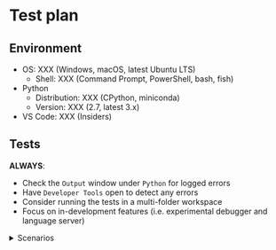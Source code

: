 # Test plan

## Environment

- OS: XXX (Windows, macOS, latest Ubuntu LTS)
  - Shell: XXX (Command Prompt, PowerShell, bash, fish)
- Python
  - Distribution: XXX (CPython, miniconda)
  - Version: XXX (2.7, latest 3.x)
- VS Code: XXX (Insiders)

## Tests

**ALWAYS**:
- Check the `Output` window under `Python` for logged errors
- Have `Developer Tools` open to detect any errors
- Consider running the tests in a multi-folder workspace
- Focus on in-development features (i.e. experimental debugger and language server)

<details>
  <summary>Scenarios</summary>

### [Environment](https://code.visualstudio.com/docs/python/environments)
#### Interpreters

- [ ] Interpreter is [shown in the status bar](https://code.visualstudio.com/docs/python/environments#_choosing-an-environment)
- [ ] An interpreter can be manually specified using the [`Select Interpreter` command](https://code.visualstudio.com/docs/python/environments#_choosing-an-environment)
- [ ] Detected system-installed interpreters
- [ ] Detected an Anaconda installation
- [ ] (Linux/macOS) Detected all interpreters installed w/ [pyenv](https://github.com/pyenv/pyenv) detected
- [ ] [`"python.pythonPath"`](https://code.visualstudio.com/docs/python/environments#_manually-specifying-an-interpreter) triggers an update in the status bar
- [ ] `Run Python File in Terminal`
- [ ] `Run Selection/Line in Python Terminal`
  - [ ] Right-click
  - [ ] Command
  - [ ] `Shift+Enter`
  
#### Terminal
Sample file:
```python
import requests
request = requests.get("https://drive.google.com/uc?export=download&id=1_9On2-nsBQIw3JiY43sWbrF8EjrqrR4U")
with open("survey2017.zip", "wb") as file:
    file.write(request.content)
import zipfile
with zipfile.ZipFile('survey2017.zip') as zip:
    zip.extractall('survey2017')
import shutil, os
shutil.move('survey2017/survey_results_public.csv','survey2017.csv')
shutil.rmtree('survey2017')
os.remove('survey2017.zip')
```
- [ ] *Shift+Enter* to send selected code in sample file to terminal works

#### Virtual environments

**ALWAYS**:
- Use the latest version of Anaconda
- Realize that `conda` is slow
- Create an environment with a space in their path somewhere as well as upper and lowercase characters
- Make sure that you do not have `python.pythonPath` specified in your `settings.json` when testing automatic detection
- Do note that the `Select Interpreter` drop-down window scrolls

- [ ] Detected a single virtual environment at the top-level of the workspace folder on Mac when when `python` command points to default Mac Python installation or `python` command fails in the terminal.
  - [ ] Appropriate suffix label specified in status bar (e.g. `(venv)`)
- [ ] Detected a single virtual environment at the top-level of the workspace folder on Windows when `python` fails in the terminal.
  - [ ] Appropriate suffix label specified in status bar (e.g. `(venv)`)
- [ ] Detected a single virtual environment at the top-level of the workspace folder
  - [ ] Appropriate suffix label specified in status bar (e.g. `(venv)`)
  - [ ] [`Create Terminal`](https://code.visualstudio.com/docs/python/environments#_activating-an-environment-in-the-terminal) works
    - [ ] Steals focus
    - [ ] `"python.terminal.activateEnvironment": false` deactivates automatically running the activation script in the terminal
  - [ ] After the language server downloads it is able to complete its analysis of the environment w/o requiring a restart
- [ ] Detect multiple virtual environments contained in the directory specified in `"python.venvPath"`
- [ ] Detected all [conda environments created with an interpreter](https://code.visualstudio.com/docs/python/environments#_conda-environments)
  - [ ] Appropriate suffix label specified in status bar (e.g. `(condaenv)`)
  - [ ] Prompted to install Pylint
    - [ ] Asked whether to install using conda or pip
    - [ ] Installs into environment
  - [ ] [`Create Terminal`](https://code.visualstudio.com/docs/python/environments#_activating-an-environment-in-the-terminal) works
    - [ ] `"python.terminal.activateEnvironment": false` deactivates automatically running the activation script in the terminal
  - [ ] After the language server downloads it is able to complete its analysis of the environment w/o requiring a restart
- [ ] (Linux/macOS until [`-m` is supported](https://github.com/Microsoft/vscode-python/issues/978)) Detected the virtual environment created by [pipenv](https://docs.pipenv.org/)
  - [ ] Appropriate suffix label specified in status bar (e.g. `(pipenv)`)
  - [ ] Prompt to install Pylint uses `pipenv install --dev`
  - [ ] [`Create Terminal`](https://code.visualstudio.com/docs/python/environments#_activating-an-environment-in-the-terminal) works
    - [ ] `"python.terminal.activateEnvironment": false` deactivates automatically running the activation script in the terminal
  - [ ] After the language server downloads it is able to complete its analysis of the environment w/o requiring a restart
- [ ] (Linux/macOS) Virtual environments created under `{workspaceFolder}/.direnv/python-{python_version}` are detected (for [direnv](https://direnv.net/) and its [`layout python3`](https://github.com/direnv/direnv/blob/master/stdlib.sh) support)
  - [ ] Appropriate suffix label specified in status bar (e.g. `(venv)`)

#### [Environment files](https://code.visualstudio.com/docs/python/environments#_environment-variable-definitions-file)
Sample files:
```python
# example.py
import os
print('Hello,', os.environ.get('WHO'), '!')
```
```
# .env
WHO=world
PYTHONPATH=some/path/somewhere
SPAM='hello ${WHO}'
````

**ALWAYS**:
- Make sure to use `Reload Window` between tests to reset your environment
- Note that environment files only apply under the debugger and Jedi

- [ ] Environment variables in a `.env` file are exposed when running under the debugger
- [ ] `"python.envFile"` allows for specifying an environment file manually (e.g. Jedi picks up `PYTHONPATH` changes)
- [ ] `envFile` in a `launch.json` configuration works
- [ ] simple variable substitution works

#### [Debugging](https://code.visualstudio.com/docs/python/environments#_python-interpreter-for-debugging)

- [ ] `pythonPath` setting in your `launch.json` overrides your `python.pythonPath` default setting

### [Linting](https://code.visualstudio.com/docs/python/linting)

**ALWAYS**:
- Check under the `Problems` tab to see e.g. if a linter is raising errors

#### Language server

- [ ] Installing [`requests`](https://pypi.org/project/requests/) in virtual environment is detected
    - [ ] Import of `requests` without package installed is flagged as unresolved
    - [ ] Create a virtual environment
    - [ ] Install `requests` into the virtual environment

#### Pylint/default linting
[Prompting to install Pylint is covered under `Environments` above]

For testing the disablement of the default linting rules for Pylint:
```ini
# pylintrc
[MESSAGES CONTROL]
enable=bad-names
```
```python3
# example.py
foo = 42  # Marked as a blacklisted name.
```
- [ ] Installation via the prompt installs Pylint as appropriate
  - [ ] Uses `--user` for system-install of Python
  - [ ] Installs into a virtual environment environment directly
- [ ] Pylint works
- [ ] `"python.linting.pylintUseMinimalCheckers": false` turns off the default rules w/ no `pylintrc` file present
- [ ] The existence of a `pylintrc` file turns off the default rules

#### Other linters

**Note**:
- You can use the `Run Linting` command to run a newly installed linter
- When the extension installs a new linter, it turns off all other linters

- [ ] flake8 works
  - [ ] `Select linter` lists the linter and installs it if necessary
- [ ] mypy works
  - [ ] `Select linter` lists the linter and installs it if necessary
- [ ] pep8 works
  - [ ] `Select linter` lists the linter and installs it if necessary
- [ ] prospector works
  - [ ] `Select linter` lists the linter and installs it if necessary
- [ ] pydocstyle works
  - [ ] `Select linter` lists the linter and installs it if necessary
- [ ] pylama works
  - [ ] `Select linter` lists the linter and installs it if necessary
- [ ] 3 or more linters work simultaneously (make sure you have turned on the linters in your `settings.json`)
  - [ ] `Run Linting` runs all activated linters
  - [ ] `"python.linting.enabled": false` disables all linters
  - [ ] The `Enable Linting` command changes `"python.linting.enabled"`
- [ ] `"python.linting.lintOnSave` works

### [Editing](https://code.visualstudio.com/docs/python/editing)

#### [IntelliSense](https://code.visualstudio.com/docs/python/editing#_autocomplete-and-intellisense)

Please also test for general accuracy on the most "interesting" code you can find.

- [ ] `"python.autoComplete.extraPaths"` works
- [ ] `"python.autocomplete.addBrackets": true` causes auto-completion of functions to append `()`
- [ ]  Auto-completions works

#### [Formatting](https://code.visualstudio.com/docs/python/editing#_formatting)
Sample file:
```python
# There should be _some_ change after running `Format Document`.
import os,sys;
def foo():pass
```

- [ ] Prompted to install a formatter if none installed and `Format Document` is run
  - [ ] Installing `autopep8` works
  - [ ] Installing `black` works
  - [ ] Installing `yapf` works
- [ ] Formatters work with default settings (i.e. `"python.formatting.provider"` is specified but not matching `*Path`or `*Args` settings)
  - [ ] autopep8
  - [ ] black
  - [ ] yapf
- [ ] Formatters work when appropriate `*Path` and `*Args` settings are specified (use absolute paths; use `~` if possible)
  - [ ] autopep8
  - [ ] black
  - [ ] yapf
- [ ] `"editor.formatOnType": true` works and has expected results

#### [Refactoring](https://code.visualstudio.com/docs/python/editing#_refactoring)

- [ ] [`Extract Variable`](https://code.visualstudio.com/docs/python/editing#_extract-variable) works
  - [ ] You are prompted to install `rope` if it is not already available
- [ ] [`Extract method`](https://code.visualstudio.com/docs/python/editing#_extract-method) works
  - [ ] You are prompted to install `rope` if it is not already available
- [ ] [`Sort Imports`](https://code.visualstudio.com/docs/python/editing#_sort-imports) works

### [Debugging](https://code.visualstudio.com/docs/python/debugging)

- [ ] [Configurations](https://code.visualstudio.com/docs/python/debugging#_debugging-specific-app-types) work (see [`package.json`](https://github.com/Microsoft/vscode-python/blob/master/package.json) and the `"configurationSnippets"` section for all of the possible configurations)
- [ ] Running code from start to finish w/ no special debugging options (e.g. no breakpoints)
- [ ] Breakpoint-like things
  - [ ] Breakpoint
    - [ ] Set
    - [ ] Hit
  - [ ] Conditional breakpoint
    - [ ] Expression
      - [ ] Set
      - [ ] Hit
    - [ ] Hit count
      - [ ] Set
      - [ ] Hit
  - [ ] Logpoint
    - [ ] Set
    - [ ] Hit
- [ ] Stepping
  - [ ] Over
  - [ ] Into
  - [ ] Out
- [ ] Can inspect variables
  - [ ] Through hovering over variable in code
  - [ ] `Variables` section of debugger sidebar
- [ ] [Remote debugging](https://code.visualstudio.com/docs/python/debugging#_remote-debugging) works
  - [ ] ... over SSH
  - [ ] ... on other branches
- [ ] [App Engine](https://code.visualstudio.com/docs/python/debugging#_google-app-engine-debugging)

### [Unit testing](https://code.visualstudio.com/docs/python/unit-testing)

#### [`unittest`](https://code.visualstudio.com/docs/python/unit-testing#_unittest-configuration-settings)
```python
import unittest

MODULE_SETUP = False


def setUpModule():
    global MODULE_SETUP
    MODULE_SETUP = True


class PassingSetupTests(unittest.TestCase):
    CLASS_SETUP = False
    METHOD_SETUP = False

    @classmethod
    def setUpClass(cls):
        cls.CLASS_SETUP = True

    def setUp(self):
        self.METHOD_SETUP = True

    def test_setup(self):
        self.assertTrue(MODULE_SETUP)
        self.assertTrue(self.CLASS_SETUP)
        self.assertTrue(self.METHOD_SETUP)


class PassingTests(unittest.TestCase):

    def test_passing(self):
        self.assertEqual(42, 42)

    def test_passing_still(self):
        self.assertEqual("silly walk", "silly walk")


class FailingTests(unittest.TestCase):

    def test_failure(self):
        self.assertEqual(42, -13)

    def test_failure_still(self):
        self.assertEqual("I'm right!", "no, I am!")
```
- [ ] `Run All Unit Tests` triggers the prompt to configure the test runner
- [ ] Tests are discovered (as shown by code lenses on each test)
  - [ ] Code lens for a class runs all tests for that class
  - [ ] Code lens for a method runs just that test
    - [ ] `Run Test` works
    - [ ] `Debug Test` works
    - [ ] Module/suite setup methods are also run (run the `test_setup` method to verify)

#### [`pytest`](https://code.visualstudio.com/docs/python/unit-testing#_pytest-configuration-settings)
```python
def test_passing():
    assert 42 == 42

def test_failure():
    assert 42 == -13
```

- [ ] `Run All Unit Tests` triggers the prompt to configure the test runner
  - [ ] `pytest` gets installed
- [ ] Tests are discovered (as shown by code lenses on each test)
  - [ ] `Run Test` works
  - [ ] `Debug Test` works
- [ ] A `Diagnostic` is shown in the problems pane for each failed/skipped test
  - [ ] The `Diagnostic`s are organized according to the file the test was executed from (not neccesarily the file it was defined in)
  - [ ] The appropriate `DiagnosticRelatedInformation` is shown for each `Diagnostic`
  - [ ] The `DiagnosticRelatedInformation` reflects the traceback for the test

#### [`nose`](https://code.visualstudio.com/docs/python/unit-testing#_nose-configuration-settings)
```python
def test_passing():
    assert 42 == 42

def test_failure():
    assert 42 == -13
```

- [ ] `Run All Unit Tests` triggers the prompt to configure the test runner
  - [ ] Nose gets installed
- [ ] Tests are discovered (as shown by code lenses on each test)
  - [ ] `Run Test` works
  - [ ] `Debug Test` works

#### General

- [ ] Code lenses appears
  - [ ] `Run Test` lens works (and status bar updates as appropriate)
  - [ ] `Debug Test` lens works
  - [ ] Appropriate ✔/❌ shown for each test
- [ ] Status bar is functioning
  - [ ] Appropriate test results displayed
  - [ ] `Run All Unit Tests` works
  - [ ] `Discover Unit Tests` works (resets tests result display in status bar)
  - [ ] `Run Unit Test Method ...` works
  - [ ] `View Unit Test Output` works
  - [ ] After having at least one failure, `Run Failed Tests` works
- [ ] `Configure Unit Tests` works
  - [ ] quick pick for framework (and its settings)
  - [ ] selected framework enabled in workspace settings
  - [ ] framework's config added (and old config removed)
  - [ ] other frameworks disabled in workspace settings
- [ ] `Configure Unit Tests` does not close if it loses focus
- [ ] Cancelling configuration does not leave incomplete settings
- [ ] The first `"request": "test"` entry in launch.json is used for running unit tests

### [Data Science](https://code.visualstudio.com/docs/python/jupyter-support)
- [ ] Set python environment to Anaconda
- [ ] Jupyter code generated works
- [ ] "Run All Cells" in Jupyter code works
- [ ] Type code in python interactive window works

</details>
